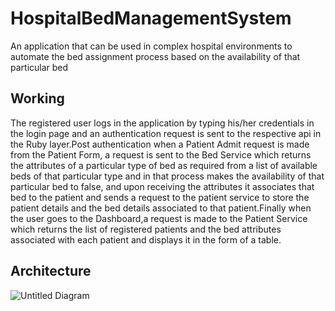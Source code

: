 # HospitalBedManagementSystem
An application that can be used in complex hospital environments to automate the bed assignment process based on the availability of that particular bed
## Working
The registered user logs in the application by typing his/her credentials in the login page and an authentication request is sent to the respective api in the Ruby layer.Post authentication when a Patient Admit request is made from the Patient Form, a request is sent to the Bed Service which returns the attributes of a particular type of bed as required from a list of available beds of that particular type and in that process makes the availability of that particular bed to false, and upon receiving the attributes it associates that bed to the patient and sends a request to the patient service to store the patient details and the bed details associated to that patient.Finally when the user goes to the Dashboard,a request is made to the Patient Service which returns the list of registered patients and the bed attributes associated with each patient and displays it in the form of a table.
## Architecture
![Untitled Diagram](https://user-images.githubusercontent.com/61830764/83853620-2c805500-a733-11ea-8cf7-90aa32c3c3a3.jpg)

